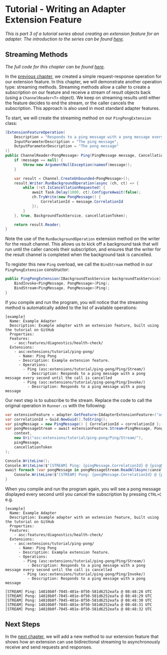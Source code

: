 # Tutorial - Writing an Adapter Extension Feature

_This is part 3 of a tutorial series about creating an extension feature for an adapter. The introduction to the series can be found [here](00-Introduction.md)._


## Streaming Methods

_The full code for this chapter can be found [here](/examples/tutorials/writing-an-extension-feature/chapter-03)._

In the [previous chapter](02-Extension_Methods.md), we created a simple request-response operation for our extension feature. In this chapter, we will demonstrate another operation type: streaming methods. Streaming methods allow a caller to create a subscription on our feature and receive a stream of result objects back (using a `ChannelReader<T>` object). We keep on streaming results until either the feature decides to end the stream, or the caller cancels the subscription. This approach is also used in most standard adapter features.

To start, we will create the streaming method on our `PingPongExtension` class:

```csharp
[ExtensionFeatureOperation(
    Description = "Responds to a ping message with a pong message every second until the call is cancelled",
    InputParameterDescription = "The ping message",
    OutputParameterDescription = "The pong message"
)]
public ChannelReader<PongMessage> Ping(PingMessage message, CancellationToken cancellationToken) {
    if (message == null) {
        throw new ArgumentNullException(nameof(message));
    }

    var result = Channel.CreateUnbounded<PongMessage>();
    result.Writer.RunBackgroundOperation(async (ch, ct) => { 
        while (!ct.IsCancellationRequested) {
            await Task.Delay(1000, ct).ConfigureAwait(false);
            ch.TryWrite(new PongMessage() {
                CorrelationId = message.CorrelationId
            });
        }
    }, true, BackgroundTaskService, cancellationToken);

    return result.Reader;
}
```

Note the use of the `RunBackgroundOperation` extension method on the writer for the result channel. This allows us to kick off a background task that will run until the caller cancels their subscription, and ensures that the writer for the result channel is completed when the background task is cancelled.

To register this new `Ping` overload, we call the `BindStream` method in our `PingPongExtension` constructor:

```csharp
public PingPongExtension(IBackgroundTaskService backgroundTaskService) : base(backgroundTaskService) {
    BindInvoke<PingMessage, PongMessage>(Ping);
    BindStream<PingMessage, PongMessage>(Ping);
}
```

If you compile and run the program, you will notice that the streaming method is automatically added to the list of available operations:

```
[example]
  Name: Example Adapter
  Description: Example adapter with an extension feature, built using the tutorial on GitHub
  Properties:
  Features:
    - asc:features/diagnostics/health-check/
  Extensions:
    - asc:extensions/tutorial/ping-pong/
      - Name: Ping Pong
      - Description: Example extension feature.
      - Operations:
        - Ping (asc:extensions/tutorial/ping-pong/Ping/Stream/)
          - Description: Responds to a ping message with a pong message every second until the call is cancelled
        - Ping (asc:extensions/tutorial/ping-pong/Ping/Invoke/)
          - Description: Responds to a ping message with a pong message
```

Our next step is to subscribe to the stream. Replace the code to call the original operation in `Runner.cs` with the following:

```csharp
var extensionFeature = adapter.GetFeature<IAdapterExtensionFeature>("asc:extensions/tutorial/ping-pong/");
var correlationId = Guid.NewGuid().ToString();
var pingMessage = new PingMessage() { CorrelationId = correlationId };
var pongMessageStream = await extensionFeature.Stream<PingMessage, PongMessage>(
    context,
    new Uri("asc:extensions/tutorial/ping-pong/Ping/Stream/"),
    pingMessage,
    cancellationToken
);

Console.WriteLine();
Console.WriteLine($"[STREAM] Ping: {pingMessage.CorrelationId} @ {pingMessage.UtcTime:HH:mm:ss} UTC");
await foreach (var pongMessage in pongMessageStream.ReadAllAsync(cancellationToken)) {
    Console.WriteLine($"[STREAM] Pong: {pongMessage.CorrelationId} @ {pongMessage.UtcTime:HH:mm:ss} UTC");
}
```

When you compile and run the program again, you will see a pong message displayed every second until you cancel the subscription by pressing `CTRL+C` e.g.

```
[example]
  Name: Example Adapter
  Description: Example adapter with an extension feature, built using the tutorial on GitHub
  Properties:
  Features:
    - asc:features/diagnostics/health-check/
  Extensions:
    - asc:extensions/tutorial/ping-pong/
      - Name: Ping Pong
      - Description: Example extension feature.
      - Operations:
        - Ping (asc:extensions/tutorial/ping-pong/Ping/Stream/)
          - Description: Responds to a ping message with a pong message every second until the call is cancelled
        - Ping (asc:extensions/tutorial/ping-pong/Ping/Invoke/)
          - Description: Responds to a ping message with a pong message

[STREAM] Ping: 14810b0f-7045-401e-8f50-581d6252eafa @ 08:48:28 UTC
[STREAM] Pong: 14810b0f-7045-401e-8f50-581d6252eafa @ 08:48:29 UTC
[STREAM] Pong: 14810b0f-7045-401e-8f50-581d6252eafa @ 08:48:30 UTC
[STREAM] Pong: 14810b0f-7045-401e-8f50-581d6252eafa @ 08:48:31 UTC
[STREAM] Pong: 14810b0f-7045-401e-8f50-581d6252eafa @ 08:48:32 UTC
```


## Next Steps

In the [next chapter](04-Duplex_Streaming_Methods.md), we will add a new method to our extension feature that shows how an extension can use bidirectional streaming to asynchronously receive and send requests and responses.
